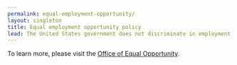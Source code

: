 ```yaml
---
permalink: equal-employment-opportunity/
layout: singleton
title: Equal employment opportunity policy
lead: The United States government does not discriminate in employment on the basis of race, color, religion, sex (including pregnancy and gender identity), national origin, political affiliation, sexual orientation, marital status, disability, genetic information, age, membership in an employee organization, retaliation, parental status, military service or other non-merit factor.
---
```


To learn more, please visit the [Office of Equal Opportunity](https://www.eeoc.gov/federal-sector/federal-employees-job-applicants).
